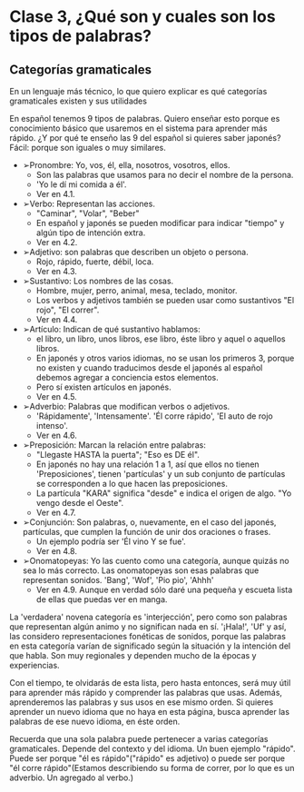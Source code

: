 # Clase 3, ¿Qué son y cuales son los tipos de palabras?

## Categorías gramaticales

En un lenguaje más técnico, lo que quiero explicar es qué categorías gramaticales existen y sus utilidades

En español tenemos 9 tipos de palabras.
Quiero enseñar esto porque es conocimiento básico que usaremos en el sistema para aprender más rápido. ¿Y por qué te enseño las 9 del español si quieres saber japonés? Fácil: porque son iguales o muy similares. 

- ➢Pronombre: Yo, vos, él, ella, nosotros, vosotros, ellos. 
	- Son las palabras que usamos para no decir el nombre de la persona. 
	- 'Yo le dí mi comida a él'.
	- Ver en 4.1.
- ➢Verbo: Representan las acciones. 
	- "Caminar", "Volar", "Beber"
	- En español y japonés se pueden modificar para indicar "tiempo" y algún tipo de intención extra.
	- Ver en 4.2.
- ➢Adjetivo: son palabras que describen un objeto o persona. 
	- Rojo, rápido, fuerte, débil, loca.
	- Ver en 4.3.
- ➢Sustantivo: Los nombres de las cosas.
	- Hombre, mujer, perro, animal, mesa, teclado, monitor.
	- Los verbos y adjetivos también se pueden usar como sustantivos "El rojo", "El correr".
	- Ver en 4.4.
- ➢Artículo: Indican de qué sustantivo hablamos: 
	- el libro, un libro, unos libros, ese libro, éste libro y aquel o aquellos libros.
	- En japonés y otros varios idiomas, no se usan los primeros 3, porque no existen y cuando traducimos desde el japonés al español debemos agregar a conciencia estos elementos.
	- Pero sí existen artículos en japonés.
	- Ver en 4.5.
- ➢Adverbio: Palabras que modifican verbos o adjetivos.
	- 'Rápidamente', 'Intensamente'. 'Él corre rápido', 'El auto de rojo intenso'.
	- Ver en 4.6.
- ➢Preposición: Marcan la relación entre palabras: 
	- "Llegaste HASTA la puerta"; "Eso es DE él". 
	- En japonés no hay una relación 1 a 1, así que ellos no tienen 'Preposiciones', tienen 'partículas' y un sub conjunto de partículas se corresponden a lo que hacen las preposiciones.
	- La partícula "KARA" significa "desde" e indica el origen de algo. "Yo vengo desde el Oeste".
	- Ver en 4.7.
- ➢Conjunción: Son palabras, o, nuevamente, en el caso del japonés, partículas, que cumplen la función de unir dos oraciones o frases. 
	- Un ejemplo podría ser 'Él vino Y se fue'.
	- Ver en 4.8.
- ➢Onomatopeyas: Yo las cuento como una categoría, aunque quizás no sea lo más correcto. Las onomatopeyas son esas palabras que representan sonidos. 'Bang', 'Wof', 'Pio pio', 'Ahhh'
	- Ver en 4.9. Aunque en verdad sólo daré una pequeña y escueta lista de ellas que puedas ver en manga.

La 'verdadera' novena categoría es 'interjección', pero como son palabras que representan algún animo y no significan nada en sí. '¡Hala!', 'Uf' y así, las considero representaciones fonéticas de sonidos, porque las palabras en esta categoría varían de significado según la situación y la intención del que habla. Son muy regionales y dependen mucho de la épocas y experiencias.

Con el tiempo, te olvidarás de esta lista, pero hasta entonces, será muy útil para aprender más rápido y comprender las palabras que usas. Además, aprenderemos las palabras y sus usos en ese mismo orden. Si quieres aprender un nuevo idioma que no haya en esta página, busca aprender las palabras de ese nuevo idioma, en éste orden.

Recuerda que una sola palabra puede pertenecer a varias categorías gramaticales. Depende del contexto y del idioma. Un buen ejemplo "rápido". Puede ser porque "él es rápido"("rápido" es adjetivo) o puede ser porque "él corre rápido"(Estamos describiendo su forma de correr, por lo que es un adverbio. Un agregado al verbo.)